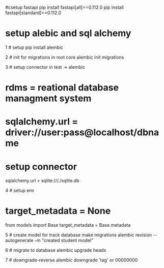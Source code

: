 #csetup fastapi 
pip install fastapi[all]==0.112.0
pip install fastapi[standard]==0.112.0

# setup alebic and sql alchemy
1 # setup 
pip install alembic

2 # init for migrations in root core
alembic init migrations

3 # setup connector in test -> alembic
# rdms = reational database  managment system
# sqlalchemy.url = driver://user:pass@localhost/dbname
# setup connector
sqlalchemy.url = sqlite:///./sqlite.db

4 # setup env 
# target_metadata = None
from models import Base
target_metadata = Base.metadata

5 # create model for track database make migrations
alembic revision --autogenerate -m "created student model"

6 # migrate to database
alembic upgrade heads

7 # downgrade-reverse
alembic downgrade 'tag' or 00000000

